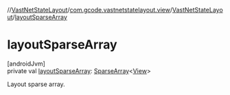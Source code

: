 //[VastNetStateLayout](../../../index.md)/[com.gcode.vastnetstatelayout.view](../index.md)/[VastNetStateLayout](index.md)/[layoutSparseArray](layout-sparse-array.md)

# layoutSparseArray

[androidJvm]\
private val [layoutSparseArray](layout-sparse-array.md): [SparseArray](https://developer.android.com/reference/kotlin/android/util/SparseArray.html)<[View](https://developer.android.com/reference/kotlin/android/view/View.html)>

Layout sparse array.
